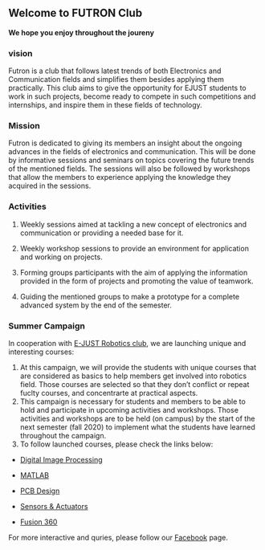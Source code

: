 ## Welcome to FUTRON Club

**We hope you enjoy throughout the joureny**

### vision

Futron is a club that follows latest trends of both Electronics and Communication fields and simplifies them besides applying them practically. This club aims to give the opportunity for EJUST students to work in such projects, become ready to compete in such competitions and internships, and inspire them in these fields of technology.

### Mission

Futron is dedicated to giving its members an insight about the ongoing advances in the fields of electronics and communication. This will be done by informative sessions and seminars on topics covering the future trends of the mentioned fields. The sessions will also be followed by workshops that allow the members to experience applying the knowledge they acquired in the sessions.

### Activities 

1. Weekly sessions aimed at tackling a new concept of electronics and communication
or providing a needed base for it.

2. Weekly workshop sessions to provide an environment for application and working
on projects.

3. Forming groups participants with the aim of applying the information provided in
the form of projects and promoting the value of teamwork.

4. Guiding the mentioned groups to make a prototype for a complete advanced system
by the end of the semester.

### Summer Campaign

In cooperation with [E-JUST Robotics club](https://ejust-robotics-club.github.io/Ejust-Robotics-Club/), we are launching unique and interesting courses: 
1. At this campaign, we will provide the students with unique courses that are considered as basics to help members get involved into robotics field. Those courses are selected so that they don’t conflict or repeat fuclty courses, and concentrarte at practical aspects.
2. This campaign is necessary for students and members to be able to hold and participate in upcoming activities and workshops. Those activities and workshops are to be held (on campus) by the start of the next semester (fall 2020) to implement what the students have learned throughout the campaign.
3. To follow launched courses, please check the links below:

- [Digital Image Processing](https://futron-ejust.github.io/Digital-Image-Processing/)

- [MATLAB](https://futron-ejust.github.io/MATLAB/)

- [PCB Design](https://futron-ejust.github.io/PCD-Design/)

- [Sensors & Actuators](https://futron-ejust.github.io/Sensors-and-Actuators/)

- [Fusion 360](https://futron-ejust.github.io/Fusion-360/)

For more interactive and quries, please follow our [Facebook](https://www.facebook.com/groups/245059056654941) page.

